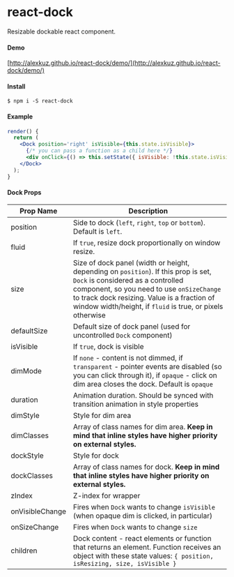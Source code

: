 # react-dock

Resizable dockable react component.

#### Demo

[http://alexkuz.github.io/react-dock/demo/](http://alexkuz.github.io/react-dock/demo/)

#### Install

```
$ npm i -S react-dock
```

#### Example

```jsx
render() {
  return (
    <Dock position='right' isVisible={this.state.isVisible}>
      {/* you can pass a function as a child here */}
      <div onClick={() => this.setState({ isVisible: !this.state.isVisible })}>X</div>
    </Dock>
  );
}
```

#### Dock Props

| Prop Name | Description |
|-----------|-------------|
| position | Side to dock (`left`, `right`, `top` or `bottom`). Default is `left`. |
| fluid | If `true`, resize dock proportionally on window resize. |
| size | Size of dock panel (width or height, depending on `position`). If this prop is set, `Dock` is considered as a controlled component, so you need to use `onSizeChange` to track dock resizing. Value is a fraction of window width/height, if `fluid` is true, or pixels otherwise |
| defaultSize | Default size of dock panel (used for uncontrolled `Dock` component) |
| isVisible | If `true`, dock is visible |
| dimMode | If `none` - content is not dimmed, if `transparent` - pointer events are disabled (so you can click through it), if `opaque` - click on dim area closes the dock. Default is `opaque` |
| duration | Animation duration. Should be synced with transition animation in style properties |
| dimStyle | Style for dim area |
| dimClasses | Array of class names for dim area. **Keep in mind that inline styles have higher priority on external styles.** |
| dockStyle | Style for dock |
| dockClasses | Array of class names for dock. **Keep in mind that inline styles have higher priority on external styles.** |
| zIndex | Z-index for wrapper |
| onVisibleChange | Fires when `Dock` wants to change `isVisible` (when opaque dim is clicked, in particular) |
| onSizeChange | Fires when `Dock` wants to change `size` |
| children | Dock content - react elements or function that returns an element. Function receives an object with these state values: `{ position, isResizing, size, isVisible }`  |
